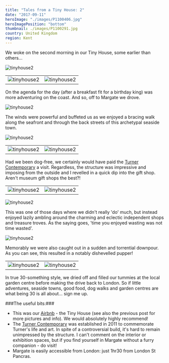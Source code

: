 ```yaml
---
title: "Tales from a Tiny House: 2"
date: "2017-09-11"
heroImage: "./images/P1100406.jpg"
heroImagePosition: "bottom"
thumbnail: ./images/P1100291.jpg
country: United Kingdom
region: Kent
---
```



We woke on the second morning in our Tiny House, some earlier than others...

![tinyhouse2](./images/DSC_5383.jpg)

| | |
| --- | --- |
|![tinyhouse2](./images/DSC_5386.JPG) | ![tinyhouse2](./images/P1100271.jpg)|

On the agenda for the day (after a breakfast fit for a birthday king) was more adventuring on the coast. And so, off to Margate we drove.
 
![tinyhouse2](./images/P1100290.jpg)

The winds were powerful and buffeted us as we enjoyed a bracing walk along the seafront and through the back streets of this archetypal seaside town.
  
![tinyhouse2](./images/P1100317.jpg)

| | |
| --- | --- |
|![tinyhouse2](./images/P1100331.jpg) | ![tinyhouse2](./images/P1100328.jpg)|


Had we been dog-free, we certainly would have paid the [Turner Contemporary](https://www.turnercontemporary.org/) a visit. Regardless, the structure was impressive and imposing from the outside and I revelled in a quick dip into the gift shop. Aren't museum gift shops the best?!

| | |
| --- | --- |
|![tinyhouse2](./images/P1100348.jpg) | ![tinyhouse2](./images/P1100357.jpg)|
 
![tinyhouse2](./images/P1100380.jpg)

This was one of those days where we didn't really 'do' much, but instead enjoyed lazily ambling around the charming and eclectic independent shops and treasure troves. As the saying goes, 'time you enjoyed wasting was not time wasted'.
  
![tinyhouse2](./images/P1100420.jpg)

Memorably we were also caught out in a sudden and torrential downpour. As you can see, this resulted in a notably dishevelled pupper!
 

| | |
| --- | --- |
|![tinyhouse2](./images/P1100426.jpg) | ![tinyhouse2](./images/P1100428.jpg)|

In true 30-something style, we dried off and filled our tummies at the local garden centre before making the drive back to London. So if little adventures, seaside towns, good food, dog walks and garden centres are what being 30 is all about... sign me up.

###The useful bits:###

- This was our [Airbnb](https://www.airbnb.co.uk/rooms/6720058?guests=1&adults=1) - the Tiny House (see also the previous post for more pictures and info). We would absolutely highly recommend!
- The [Turner Contemporary](https://www.turnercontemporary.org/) was established in 2011 to commemorate Turner's life and art. In spite of a controversial build, it's hard to remain unimpressed by the structure. I can't comment on the interior or exhibition spaces, but if you find yourself in Margate without a furry companion - do visit!
- Margate is easily accessible from London: just 1hr30 from London St Pancras.
